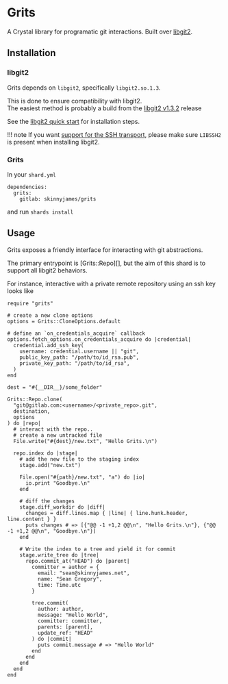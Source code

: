 # Grits

A Crystal library for programatic git interactions.  Built over [libgit2](https://libgit2.org/).

## Installation

### libgit2

Grits depends on `libgit2`, specifically `libgit2.so.1.3`.  

This is done to ensure compatibility with libgit2.  
The easiest method is probably a build from the [libgit2 v1.3.2](https://github.com/libgit2/libgit2/releases/tag/v1.3.2) release

See the [libgit2 quick start](https://github.com/libgit2/libgit2#quick-start) for installation steps.

!!! note
    If you want [support for the SSH transport](https://github.com/libgit2/libgit2#optional-dependencies), please make sure `LIBSSH2` is present when installing libgit2.

### Grits

In your `shard.yml`

```
dependencies:
  grits:
    gitlab: skinnyjames/grits
```

and run `shards install`

## Usage

Grits exposes a friendly interface for interacting with git abstractions.

The primary entrypoint is [Grits::Repo][], but the aim of this shard is to support all libgit2 behaviors.

For instance, interactive with a private remote repository using an ssh key looks like

```crystal
require "grits"

# create a new clone options
options = Grits::CloneOptions.default

# define an `on_credentials_acquire` callback
options.fetch_options.on_credentials_acquire do |credential|
  credential.add_ssh_key(
    username: credential.username || "git",
    public_key_path: "/path/to/id_rsa.pub",
    private_key_path: "/path/to/id_rsa",
  )
end

dest = "#{__DIR__}/some_folder"

Grits::Repo.clone(
  "git@gitlab.com:<username>/<private_repo>.git", 
  destination, 
  options
) do |repo|
  # interact with the repo..
  # create a new untracked file
  File.write("#{dest}/new.txt", "Hello Grits.\n")

  repo.index do |stage|
    # add the new file to the staging index
    stage.add("new.txt")

    File.open("#{path}/new.txt", "a") do |io|
      io.print "Goodbye.\n"
    end

    # diff the changes
    stage.diff_workdir do |diff|
      changes = diff.lines.map { |line| { line.hunk.header, line.content } }
      puts changes # => [{"@@ -1 +1,2 @@\n", "Hello Grits.\n"}, {"@@ -1 +1,2 @@\n", "Goodbye.\n"}]
    end

    # Write the index to a tree and yield it for commit
    stage.write_tree do |tree|
      repo.commit_at("HEAD") do |parent|
        committer = author = { 
          email: "sean@skinnyjames.net", 
          name: "Sean Gregory", 
          time: Time.utc 
        }

        tree.commit(
          author: author,
          message: "Hello World",
          committer: committer,
          parents: [parent],
          update_ref: "HEAD"
        ) do |commit|
          puts commit.message # => "Hello World"
        end
      end
    end
  end
end
```
